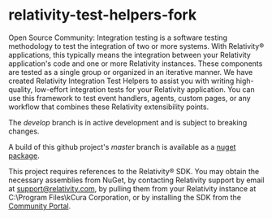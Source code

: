 ﻿# relativity-test-helpers-fork

Open Source Community: Integration testing is a software testing methodology to test the integration of two or more systems. With Relativity® applications, this typically means the integration between your Relativity application's code and one or more Relativity instances. These components are tested as a single group or organized in an iterative manner. We have created Relativity Integration Test Helpers to assist you with writing high-quality, low-effort integration tests for your Relativity application. You can use this framework to test event handlers, agents, custom pages, or any workflow that combines these Relativity extensibility points.

The _develop_ branch is in active development and is subject to breaking changes.
 
A build of this github project's _master_ branch is available as a [nuget package](https://www.nuget.org/packages/RelativityDev.RelativityTestHelpers/).
 
This project requires references to the Relativity® SDK. You may obtain the necessary assemblies from NuGet, by contacting Relativity support by email at support@relativity.com, by pulling them from your Relativity instance at C:\Program Files\kCura Corporation, or by installing the SDK from the [Community Portal](https://community.relativity.com/s/files).